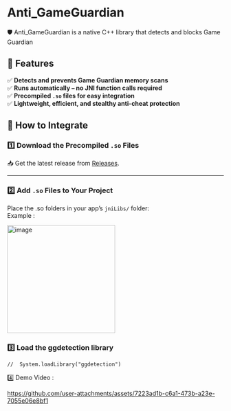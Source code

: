 # Anti_GameGuardian
🛡️ Anti_GameGuardian is a native C++ library that detects and blocks Game Guardian


## 🚀 Features  
✅ **Detects and prevents Game Guardian memory scans**  
✅ **Runs automatically – no JNI function calls required**  
✅ **Precompiled `.so` files for easy integration**  
✅ **Lightweight, efficient, and stealthy anti-cheat protection**  

## 🔧 How to Integrate  

### 1️⃣ **Download the Precompiled `.so` Files**  
📥 Get the latest release from [Releases](https://github.com/Kahllo/Anti_GameGuardian/releases).  

---

### 2️⃣ **Add `.so` Files to Your Project**  
Place the .so folders in  your app’s `jniLibs/` folder:  
Example : 

<img width="251" alt="image" src="https://github.com/user-attachments/assets/ebf83581-0105-4b1f-b781-611d2375a415" />


### 3️⃣ **Load the ggdetection library**

```<Java>
//  System.loadLibrary("ggdetection")
```


4️⃣ Demo Video : 


https://github.com/user-attachments/assets/7223ad1b-c6a1-473b-a23e-7055e06e8bf1




